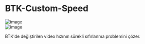 # BTK-Custom-Speed
![image](https://github.com/irfandumanx/BTK-Custom-Speed/assets/69718844/fd97f43b-c08d-4aaa-b947-289e63966f4d)
<br>
![image](https://github.com/irfandumanx/BTK-Custom-Speed/assets/69718844/7e6bc006-a047-47ac-b204-94f3a38fc4ea)
<p>BTK'de değiştirilen video hızının sürekli sıfırlanma problemini çözer.</p>
